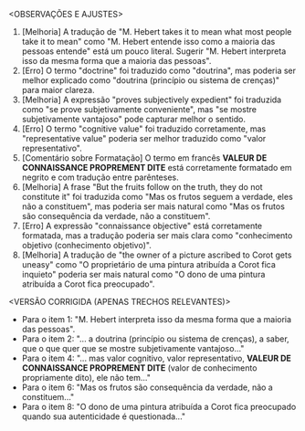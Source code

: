 <OBSERVAÇÕES E AJUSTES>
1. [Melhoria] A tradução de "M. Hebert takes it to mean what most people take it to mean" como "M. Hebert entende isso como a maioria das pessoas entende" está um pouco literal. Sugerir "M. Hebert interpreta isso da mesma forma que a maioria das pessoas".
2. [Erro] O termo "doctrine" foi traduzido como "doutrina", mas poderia ser melhor explicado como "doutrina (princípio ou sistema de crenças)" para maior clareza.
3. [Melhoria] A expressão "proves subjectively expedient" foi traduzida como "se prove subjetivamente conveniente", mas "se mostre subjetivamente vantajoso" pode capturar melhor o sentido.
4. [Erro] O termo "cognitive value" foi traduzido corretamente, mas "representative value" poderia ser melhor traduzido como "valor representativo".
5. [Comentário sobre Formatação] O termo em francês **VALEUR DE CONNAISSANCE PROPREMENT DITE** está corretamente formatado em negrito e com tradução entre parênteses.
6. [Melhoria] A frase "But the fruits follow on the truth, they do not constitute it" foi traduzida como "Mas os frutos seguem a verdade, eles não a constituem", mas poderia ser mais natural como "Mas os frutos são consequência da verdade, não a constituem".
7. [Erro] A expressão "connaissance objective" está corretamente formatada, mas a tradução poderia ser mais clara como "conhecimento objetivo (conhecimento objetivo)".
8. [Melhoria] A tradução de "the owner of a picture ascribed to Corot gets uneasy" como "O proprietário de uma pintura atribuída a Corot fica inquieto" poderia ser mais natural como "O dono de uma pintura atribuída a Corot fica preocupado".

<VERSÃO CORRIGIDA (APENAS TRECHOS RELEVANTES)>
- Para o item 1: "M. Hebert interpreta isso da mesma forma que a maioria das pessoas".
- Para o item 2: "... a doutrina (princípio ou sistema de crenças), a saber, que o que quer que se mostre subjetivamente vantajoso..."
- Para o item 4: "... mas valor cognitivo, valor representativo, **VALEUR DE CONNAISSANCE PROPREMENT DITE** (valor de conhecimento propriamente dito), ele não tem..."
- Para o item 6: "Mas os frutos são consequência da verdade, não a constituem..."
- Para o item 8: "O dono de uma pintura atribuída a Corot fica preocupado quando sua autenticidade é questionada..."